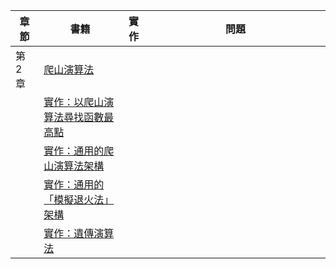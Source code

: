 | 章節 | 書籍                     | 實作       | 問題                           |
|----|------------------------------|------------|------------------------------------|
| 第 2 章 |  [爬山演算法](hillClimbing.md) |         | 　　　　　　　　　　　　　　　　　 |
|  | [實作：以爬山演算法尋找函數最高點](hillClimbingMax.md) |         | 　　　　　　　　　　　　　　　　　 |
|  | [實作：通用的爬山演算法架構](hillClimbingFramework.md) |         | 　　　　　　　　　　　　　　　　　 |
|  | [實作：通用的「模擬退火法」架構](simulatedAnnealing.md) |         | 　　　　　　　　　　　　　　　　　 |
|  | [實作：遺傳演算法](geneticAlgorithm.md) |         | 　　　　　　　　　　　　　　　　　 |

